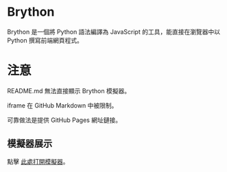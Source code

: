 # Brython

Brython 是一個將 Python 語法編譯為 JavaScript 的工具，能直接在瀏覽器中以 Python 撰寫前端網頁程式。
#

# 注意

README.md 無法直接顯示 Brython 模擬器。

iframe 在 GitHub Markdown 中被限制。

可靠做法是提供 GitHub Pages 網址鏈接。

## 模擬器展示
 點擊 [此處打開模擬器](https://leceichen.github.io/w7-Brython-/ )。

